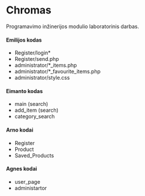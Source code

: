 # Chromas
Programavimo inžinerijos modulio laboratorinis darbas.<br />
#### Emilijos kodas<br />
+ Register/login*
+ Register/send.php
+ administrator/*_items.php
+ administrator/*_favourite_items.php
+ administrator/style.css
#### Eimanto kodas<br />
+ main (search)
+ add_item (search)
+ category_search 
#### Arno kodai<br />
+ Register
+ Product
+ Saved_Products
#### Agnes kodai<br />
+ user_page
+ administartor
